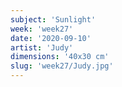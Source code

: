 ```yaml
---
subject: 'Sunlight'
week: 'week27'
date: '2020-09-10'
artist: 'Judy'
dimensions: '40x30 cm'
slug: 'week27/Judy.jpg'
---
```

